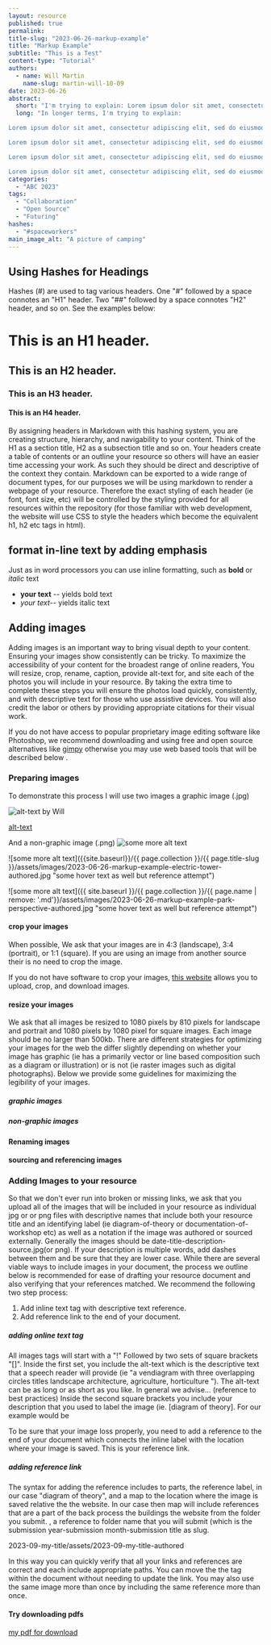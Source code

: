 ```yaml
---
layout: resource
published: true
permalink:
title-slug: "2023-06-26-markup-example"
title: "Markup Example"
subtitle: "This is a Test"
content-type: "Tutorial"
authors:
  - name: Will Martin
    name-slug: martin-will-10-09
date: 2023-06-26
abstract:
  short: "I'm trying to explain: Lorem ipsum dolor sit amet, consectetur adipiscing elit, sed do eiusmod tempor incididunt ut labore et dolore magna aliqua. Ut enim ad minim veniam, quis nostrud exercitation ullamco laboris nisi ut aliquip ex ea commodo consequat. Duis aute irure dolor in reprehenderit in voluptate velit esse cillum dolore eu fugiat nulla pariatur. Excepteur sint occaecat cupidatat non proident, sunt in culpa qui officia deserunt mollit anim id est laborum."
  long: "In longer terms, I'm trying to explain:

Lorem ipsum dolor sit amet, consectetur adipiscing elit, sed do eiusmod tempor incididunt ut labore et dolore magna aliqua. Ut enim ad minim veniam, quis nostrud exercitation ullamco laboris nisi ut aliquip ex ea commodo consequat. Duis aute irure dolor in reprehenderit in voluptate velit esse cillum dolore eu fugiat nulla pariatur. Excepteur sint occaecat cupidatat non proident, sunt in culpa qui officia deserunt mollit anim id est laborum.

Lorem ipsum dolor sit amet, consectetur adipiscing elit, sed do eiusmod tempor incididunt ut labore et dolore magna aliqua. Ut enim ad minim veniam, quis nostrud exercitation ullamco laboris nisi ut aliquip ex ea commodo consequat. Duis aute irure dolor in reprehenderit in voluptate velit esse cillum dolore eu fugiat nulla pariatur. Excepteur sint occaecat cupidatat non proident, sunt in culpa qui officia deserunt mollit anim id est laborum.

Lorem ipsum dolor sit amet, consectetur adipiscing elit, sed do eiusmod tempor incididunt ut labore et dolore magna aliqua. Ut enim ad minim veniam, quis nostrud exercitation ullamco laboris nisi ut aliquip ex ea commodo consequat. Duis aute irure dolor in reprehenderit in voluptate velit esse cillum dolore eu fugiat nulla pariatur. Excepteur sint occaecat cupidatat non proident, sunt in culpa qui officia deserunt mollit anim id est laborum.

Lorem ipsum dolor sit amet, consectetur adipiscing elit, sed do eiusmod tempor incididunt ut labore et dolore magna al"
categories:
  - "ABC 2023"
tags:
  - "Collaboration"
  - "Open Source"
  - "Futuring"
hashes:
  - "#spaceworkers"
main_image_alt: "A picture of camping"
---
```


## Using Hashes for Headings

Hashes (#) are used to tag various headers. One "#" followed by a space connotes an "H1" header. Two "##" followed by a space connotes "H2" header, and so on. See the examples below:

# This is an H1 header.

## This is an H2 header.

### This is an H3 header.

#### This is an H4 header.

By assigning headers in Markdown with this hashing system, you are creating structure, hierarchy, and navigability to your content. Think of the H1 as a section title, H2 as a subsection title and so on. Your headers create a table of contents or an outline your resource so others will have an easier time accessing your work. As such they should be direct and descriptive of the context they contain. Markdown can be exported to a wide range of document types, for our purposes we will be using markdown to render a webpage of your resource. Therefore the exact styling of each header (ie font, font size, etc) will be controlled by the styling provided for all resources within the repository (for those familiar with web development, the website will use CSS to style the headers which become the equivalent h1, h2 etc tags in html).

## format in-line text by adding emphasis

Just as in word processors you can use inline formatting, such as **bold** or _italic_ text

- **your text** -- yields bold text
- _your text_-- yields italic text

## Adding images

Adding images is an important way to bring visual depth to your content. Ensuring your images show consistently can be tricky. To maximize the accessibility of your content for the broadest range of online readers, You will resize, crop, rename, caption, provide alt-text for, and site each of the photos you will include in your resource. By taking the extra time to complete these steps you will ensure the photos load quickly, consistently, and with descriptive text for those who use assistive devices. You will also credit the labor or others by providing appropriate citations for their visual work.

If you do not have access to popular proprietary image editing software like Photoshop, we recommend downloading and using free and open source alternatives like [gimpy](https://www.gimp.org/) otherwise you may use web based tools that will be described below []().

### Preparing images

To demonstrate this process I will use two images a graphic image (.jpg)

![alt-text by Will](../2023-06-26-markup-example/assets/images/2023-06-26-markup-example-park-perspective-authored.jpg "This is Will's Hover Over text")

[alt-text][ref]

[ref]: ./assets/2023-06-26-markup-example-park-perspective-authored.jpg

And a non-graphic image (.png)
![some more alt text](./assets/images/2023-06-26-markup-example-electric-tower-authored.jpg "some  hover text as well")

![some more alt text]({{site.baseurl}}/{{ page.collection }}/{{ page.title-slug }}/assets/images/2023-06-26-markup-example-electric-tower-authored.jpg "some hover text as well but reference attempt")

![some more alt text]({{ site.baseurl }}/{{ page.collection }}/{{ page.name | remove: '.md'}}/assets/images/2023-06-26-markup-example-park-perspective-authored.jpg "some hover text as well but reference attempt")

#### crop your images

When possible, We ask that your images are in 4:3 (landscape), 3:4 (portrait), or 1:1 (square). If you are using an image from another source their is no need to crop the image.

If you do not have software to crop your images, [this website]() allows you to upload, crop, and download images.

#### resize your images

We ask that all images be resized to 1080 pixels by 810 pixels for landscape and portrait and 1080 pixels by 1080 pixel for square images. Each image should be no larger than 500kb. There are different strategies for optimizing your images for the web the differ slightly depending on whether your image has graphic (ie has a primarily vector or line based composition such as a diagram or illustration) or is not (ie raster images such as digital photographs). Below we provide some guidelines for maximizing the legibility of your images.

##### graphic images

##### non-graphic images

#### Renaming images

#### sourcing and referencing images

### Adding Images to your resource

So that we don't ever run into broken or missing links, we ask that you upload all of the images that will be included in your resource as individual jpg or or png files with descriptive names that include both your resource title and an identifying label (ie diagram-of-theory or documentation-of-workshop etc) as well as a notation if the image was authored or sourced externally. Generally the images should be date-title-description-source.jpg(or png). If your description is multiple words, add dashes between them and be sure that they are lower case. While there are several viable ways to include images in your document, the process we outline below is recommended for ease of drafting your resource document and also verifying that your references matched. We recommend the following two step process:

1. Add inline text tag with descriptive text reference.
2. Add reference link to the end of your document.

##### adding online text tag

All images tags will start with a "!" Followed by two sets of square brackets "[]". Inside the first set, you include the alt-text which is the descriptive text that a speech reader will provide (ie "a vendiagram with three overlapping circles titles landscape architecture, agriculture, horticulture "). The alt-text can be as long or as short as you like. In general we advise... (reference to best practices) Inside the second square brackets you include your description that you used to label the image (ie. [diagram of theory]. For our example would be

To be sure that your image loss properly, you need to add a reference to the end of your document which connects the inline label with the location where your image is saved. This is your reference link.

##### adding reference link

The syntax for adding the reference includes to parts, the reference label, in our case "diagram of theory", and a map to the location where the image is saved relative the the website. In our case then map will include references that are a part of the back process the buildings the website from the folder you submit. , a reference to folder name that you will submit (which is the submission year-submission month-submission title as slug.

2023-09-my-title/assets/2023-09-my-title-authored

In this way you can quickly verify that all your links and references are correct and each include appropriate paths. You can move the the tag within the document without needing to update the link. You may also use the same image more than once by including the same reference more than once.

#### Try downloading pdfs

[my pdf for download][1]

[1]: ./assets/2023-06-markup-example-electric-tower-authored.jpg
